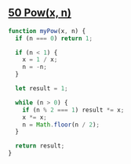 ## [50 Pow(x, n)](https://leetcode.com/problems/powx-n/description/)

```js
function myPow(x, n) {
  if (n === 0) return 1;

  if (n < 1) {
    x = 1 / x;
    n = -n;
  }

  let result = 1;

  while (n > 0) {
    if (n % 2 === 1) result *= x;
    x *= x;
    n = Math.floor(n / 2);
  }

  return result;
}
```
